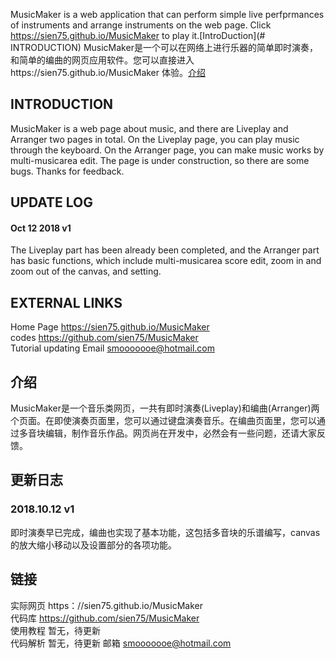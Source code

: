 MusicMaker is a web application that can perform simple live perfprmances of instruments and arrange instruments on the web page. Click https://sien75.github.io/MusicMaker to play it.[IntroDuction](# INTRODUCTION)
MusicMaker是一个可以在网络上进行乐器的简单即时演奏，和简单的编曲的网页应用软件。您可以直接进入https://sien75.github.io/MusicMaker 体验。[介绍](#介绍)

## INTRODUCTION
MusicMaker is a web page about music, and there are Liveplay and Arranger two pages in total. On the Liveplay page, you can play music through the keyboard. On the Arranger page, you can make music works by multi-musicarea edit. The page is under construction, so there are some bugs. Thanks for feedback.

## UPDATE LOG
#### Oct 12 2018 v1
The Liveplay part has been already been completed, and the Arranger part has basic functions, which include multi-musicarea score edit, zoom in and zoom out of the canvas, and setting.

## EXTERNAL LINKS
Home Page https://sien75.github.io/MusicMaker  
codes https://github.com/sien75/MusicMaker  
Tutorial updating
Email smooooooe@hotmail.com

## 介绍
MusicMaker是一个音乐类网页，一共有即时演奏(Liveplay)和编曲(Arranger)两个页面。在即使演奏页面里，您可以通过键盘演奏音乐。在编曲页面里，您可以通过多音块编辑，制作音乐作品。网页尚在开发中，必然会有一些问题，还请大家反馈。

## 更新日志
### 2018.10.12 v1
即时演奏早已完成，编曲也实现了基本功能，这包括多音块的乐谱编写，canvas的放大缩小移动以及设置部分的各项功能。

## 链接
实际网页 https：//sien75.github.io/MusicMaker  
代码库 https://github.com/sien75/MusicMaker  
使用教程 暂无，待更新  
代码解析 暂无，待更新
邮箱 smooooooe@hotmail.com
